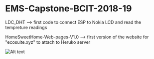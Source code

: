 # EMS-Capstone-BCIT-2018-19

LDC_DHT --> first code to connect ESP to Nokia LCD and read the tempreture readings

HomeSweetHome-Web-pages-V1.0 --> first version of the website for "ecosuite.xyz" to attach to Heruko server

![Alt text](relative/prototype1.jpg?raw=true "Prototype 1 Wiring diagram")
